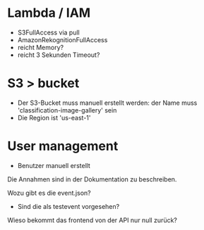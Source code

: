 
# Lambda / IAM
- S3FullAccess via pull 
- AmazonRekognitionFullAccess 
- reicht Memory?
- reicht 3 Sekunden Timeout?

# S3 > bucket
- Der S3-Bucket muss manuell erstellt werden: der Name muss 'classification-image-gallery' sein
- Die Region ist 'us-east-1'

# User management
- Benutzer manuell erstellt


Die Annahmen sind in der Dokumentation zu beschreiben.

Wozu gibt es die event.json?
- Sind die als testevent vorgesehen?

Wieso bekommt das frontend von der API nur null zurück?
